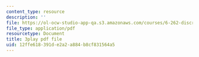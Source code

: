 ```yaml
---
content_type: resource
description: ''
file: https://ol-ocw-studio-app-qa.s3.amazonaws.com/courses/6-262-discrete-stochastic-processes-spring-2011/12ffe618391de2a2a884b8cf831564a5_GCFd0VVnWTw.pdf
file_type: application/pdf
resourcetype: Document
title: 3play pdf file
uid: 12ffe618-391d-e2a2-a884-b8cf831564a5
---
```

